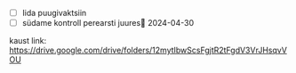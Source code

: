 
- [ ] Iida puugivaktsiin
- [ ] südame kontroll perearsti juures📅 2024-04-30

kaust link: https://drive.google.com/drive/folders/12mytIbwScsFgjtR2tFgdV3VrJHsqvVOU
